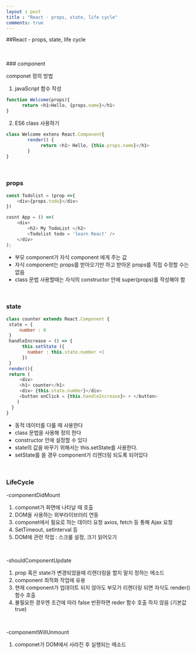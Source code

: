 ```yaml
---
layout : post
title : "React - props, state, life cycle"
comments: true
---
```


##React - props, state, life cycle

<br/>
<br/>
### component

componet 정의 방법
1. javaScript 함수 작성
```javascript
function Welcome(props){
      return <h1>Hello, {props.name}</h1>
}
```
2. ES6 class 사용하기
```javascript
class Welcome extens React.Component{
        render() {
             return <h1> Hello, {this.props.name}</h1>
        }
}
```
<br/>



### props
```javascript
const Todolist = (prop =>{
    <div>{props.todo}</div>
})

cosnt App = () =>(
    <div>
        <h2> My TodoList </h2>
        <Todolist todo = 'learn React' />
    </div>
);
```

- 부모 component가 자식 component 에게 주는 값
- 자식 component는 props를 받아오기만 하고 받아온 props를 직접 수정할 수는 없음
- class 문법 사용할때는 자식의 constructor 안에 super(props)를 작성해야 함
<br/>

### state
```javascript
class counter extends React.Component {
 state = {
     number : 0
 }
 handleIncrease = () => {
      this.setState ({
        number : this.state.number +1
      })
 }
 render(){
 return (
     <div>
     <h1> counter</h1>
     <div> {this.state.number}</div>
     <button onClick = {this.handleIncrease}> + </button>
    )
  }
}
```

- 동적 데이터를 다룰 때 사용한다
- class 문법을 사용해 정의 한다
- constructor 안에 설정할 수 있다
- state의 값을 바꾸기 위해서는 this.setState를 사용한다. 
- setState를 쓸 경우 component가 리렌더링 되도록 되어있다
<br/>

### LifeCycle

-componentDidMount
1. componet가 화면에 나타날 때 호출
2. DOM을 사용하는 외부라이브러리 연동
3. componet에서 필요로 하는 데이터 요청 axios, fetch 등 통해 Ajax 요청
4. SetTimeout, setInterval 등
5. DOM에 관련 작업 : 스크롤 설정, 크기 읽어오기
<br/>

-shouldComponentUpdate
1. prop 혹은 state가 변경되었을때 리렌더링을 할지 말지 정하는 메소드
2. component 최적화 작업에 유용
3. 현재 component가 업데이트 되지 않아도 부모가 리렌더링 되면 자식도 render() 함수 호출
4. 불필요한 경우엔 조건에 따라 false 반환하면 reder 함수 호출 하지 않음 (기본값 true)
<br/>


-componemtWillUnmount
1. componet가 DOM에서 사라진 후 실행되는 메소드


